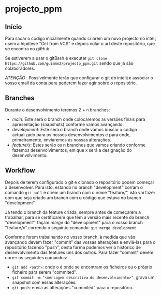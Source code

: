 # projecto_ppm

## Início
Para sacar o código inicialmente quando criarem um novo projecto no intelij usem a hipótese "Get from VCS" e depois colar o url deste repositório, que se encontra no gitHub.

Se estiverem a usar o gitBash é executar `git clone https://github.com/guimmn2/projecto_ppm.git` sendo que já são colaboradores.

*ATENÇÃO* : Possívelmente terão que configurar o git do intelij e associar o vosso email da conta para poderem fazer agir sobre o repositório.

## Branches
Durante o desenvolvimento teremos 2 + n branches:
- *main*: Este será o branch onde colocaremos as versões finais para apresentação (snapshots) conforme vamos avançando.
- *development*: Este será o branch onde vamos buscar o código actualizado para os nossos desenvolvimentos e para onde, primeiramente, enviaremos as nossas alterações.
- *feature/x*: Estes serão os n branches que vamos criando conforme fazemos desenvolvimentos, em que x será a designação do desenvolvimento.

## Workflow
Depois de terem configurado o git e clonado o repositório podem começar a desenvolver. Para isto, estando no branch "development" corram o comando `git pull` e criem um branch com o nome "feature/<nome do desenvolvimento>", isto vai fazer com que seja criado um branch com o código que estava no branch "development".

Já tendo o branch da feature criada, sempre antes de começarem a trabalhar, para se certificarem que têm a versão mais recente do branch "development", façam *merge* do "development" para o vosso branch "feature/x" correndo o seguinte comando: `git merge development`

Conforme forem trabalhando no vosso branch, à medida que vão avançando devem fazer "commit" das vossas alterações e enviá-las para o repositório fazendo "push", desta forma podemos ver o histórico de desenvolvimento das features uns dos outros. Para fazer "commit" devem correr os seguintes comandos: 
- `git add <path>`: onde o <path> é onde se encontram os ficheiros ou o próprio ficheiro para serem "commited".
- `git commit -m "<mensagem descritiva do desenvolvimento>"`: grava um snapshot com essas alterações.
- `git push`: envia as alterações "commited" para o repositório.
